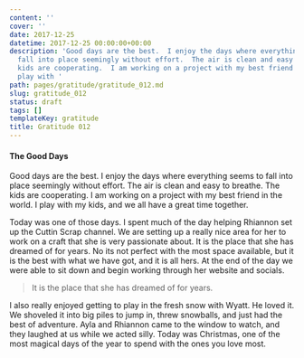 ```yaml
---
content: ''
cover: ''
date: 2017-12-25
datetime: 2017-12-25 00:00:00+00:00
description: 'Good days are the best.  I enjoy the days where everything seems to
  fall into place seemingly without effort.  The air is clean and easy to breathe.  The
  kids are cooperating.  I am working on a project with my best friend in the world.  I
  play with '
path: pages/gratitude/gratitude_012.md
slug: gratitude_012
status: draft
tags: []
templateKey: gratitude
title: Gratitude 012
---
```


#### The Good Days

Good days are the best.  I enjoy the days where everything seems to fall into place seemingly without effort.  The air is clean and easy to breathe.  The kids are cooperating.  I am working on a project with my best friend in the world.  I play with my kids, and we all have a great time together.

Today was one of those days.  I spent much of the day helping Rhiannon set up the Cuttin Scrap channel.  We are setting up a really nice area for her to work on a craft that she is very passionate about.  It is the place that she has dreamed of for years.  No its not perfect with the most space available, but it is the best with what we have got, and it is all hers.  At the end of the day we were able to sit down and begin working through her website and socials.

> It is the place that she has dreamed of for years.


I also really enjoyed getting to play in the fresh snow with Wyatt.  He loved it.  We shoveled it into big piles to jump in, threw snowballs, and just had the best of adventure.  Ayla and Rhiannon came to the window to watch, and they laughed at us while we acted silly.  Today was Christmas, one of the most magical days of the year to spend with the ones you love most.
